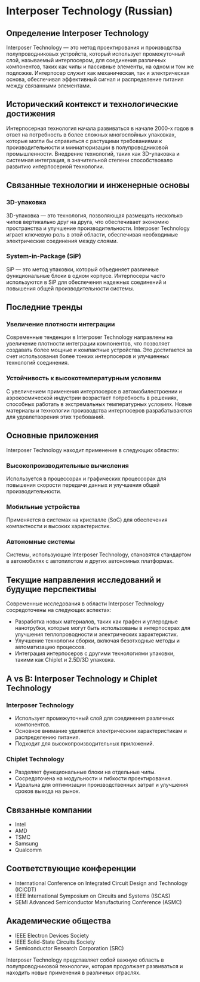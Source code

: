 # Interposer Technology (Russian)

## Определение Interposer Technology

Interposer Technology — это метод проектирования и производства полупроводниковых устройств, который использует промежуточный слой, называемый интерпосером, для соединения различных компонентов, таких как чипы и пассивные элементы, на одном и том же подложке. Интерпосер служит как механическая, так и электрическая основа, обеспечивая эффективный сигнал и распределение питания между связанными элементами.

## Исторический контекст и технологические достижения

Интерпосерная технология начала развиваться в начале 2000-х годов в ответ на потребность в более сложных многослойных упаковках, которые могли бы справиться с растущими требованиями к производительности и миниатюризации в полупроводниковой промышленности. Внедрение технологий, таких как 3D-упаковка и системная интеграция, в значительной степени способствовало развитию интерпосерной технологии.

## Связанные технологии и инженерные основы

### 3D-упаковка

3D-упаковка — это технология, позволяющая размещать несколько чипов вертикально друг на друга, что обеспечивает экономию пространства и улучшение производительности. Interposer Technology играет ключевую роль в этой области, обеспечивая необходимые электрические соединения между слоями.

### System-in-Package (SiP)

SiP — это метод упаковки, который объединяет различные функциональные блоки в одном корпусе. Интерпосеры часто используются в SiP для обеспечения надежных соединений и повышения общей производительности системы.

## Последние тренды

### Увеличение плотности интеграции

Современные тенденции в Interposer Technology направлены на увеличение плотности интеграции компонентов, что позволяет создавать более мощные и компактные устройства. Это достигается за счет использования более тонких интерпосеров и улучшенных технологий соединения.

### Устойчивость к высокотемпературным условиям

С увеличением применения интерпосеров в автомобилестроении и аэрокосмической индустрии возрастает потребность в решениях, способных работать в экстремальных температурных условиях. Новые материалы и технологии производства интерпосеров разрабатываются для удовлетворения этих требований.

## Основные приложения

Interposer Technology находит применение в следующих областях:

### Высокопроизводительные вычисления

Используется в процессорах и графических процессорах для повышения скорости передачи данных и улучшения общей производительности.

### Мобильные устройства

Применяется в системах на кристалле (SoC) для обеспечения компактности и высоких характеристик.

### Автономные системы

Системы, использующие Interposer Technology, становятся стандартом в автомобилях с автопилотом и других автономных платформах.

## Текущие направления исследований и будущие перспективы

Современные исследования в области Interposer Technology сосредоточены на следующих аспектах:

- Разработка новых материалов, таких как графен и углеродные нанотрубки, которые могут быть использованы в интерпосерах для улучшения теплопроводности и электрических характеристик.
- Улучшение технологии сборки, включая безотходные методы и автоматизацию процессов.
- Интеграция интерпосеров с другими технологиями упаковки, такими как Chiplet и 2.5D/3D упаковка.

## A vs B: Interposer Technology и Chiplet Technology

### Interposer Technology

- Использует промежуточный слой для соединения различных компонентов.
- Основное внимание уделяется электрическим характеристикам и распределению питания.
- Подходит для высокопроизводительных приложений.

### Chiplet Technology

- Разделяет функциональные блоки на отдельные чипы.
- Сосредоточена на модульности и гибкости проектирования.
- Идеальна для оптимизации производственных затрат и улучшения сроков выхода на рынок.

## Связанные компании

- Intel
- AMD
- TSMC
- Samsung
- Qualcomm

## Соответствующие конференции

- International Conference on Integrated Circuit Design and Technology (ICICDT)
- IEEE International Symposium on Circuits and Systems (ISCAS)
- SEMI Advanced Semiconductor Manufacturing Conference (ASMC)

## Академические общества

- IEEE Electron Devices Society
- IEEE Solid-State Circuits Society
- Semiconductor Research Corporation (SRC)

Interposer Technology представляет собой важную область в полупроводниковой технологии, которая продолжает развиваться и находить новые применения в различных отраслях.